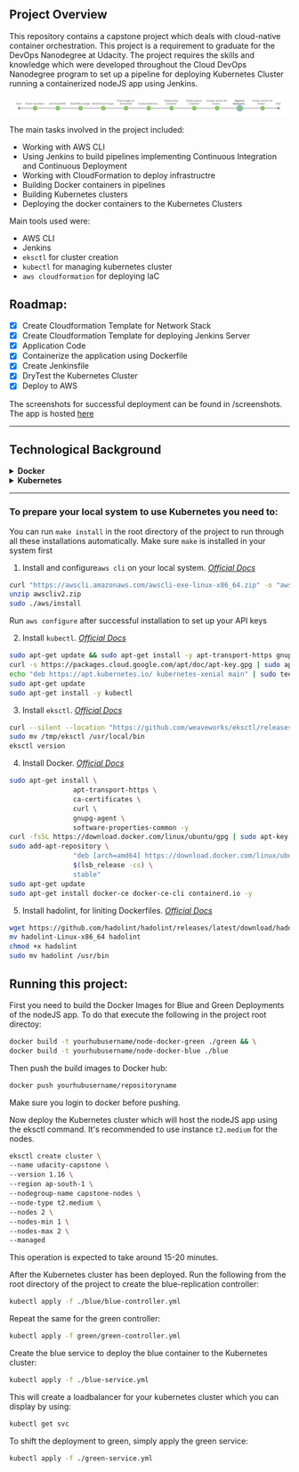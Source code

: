 ## Project Overview

This repository contains a capstone project which deals with cloud-native container orchestration. This project is a requirement to graduate for the DevOps Nanodegree at Udacity. The project requires the skills and knowledge which were developed throughout the Cloud DevOps Nanodegree program to set up a pipeline for deploying Kubernetes Cluster running a containerized nodeJS app using Jenkins.

![Sreenshot of Jenkins Pipeline](/screenshots/jenkins-steps.png?raw=true "Jenkins Pipeline")

The main tasks involved in the project included:

- Working with AWS CLI
- Using Jenkins to build pipelines implementing Continuous Integration and Continuous Deployment
- Working with CloudFormation to deploy infrastructre
- Building Docker containers in pipelines
- Building Kubernetes clusters
- Deploying the docker containers to the Kubernetes Clusters

Main tools used were:

- AWS CLI
- Jenkins
- `eksctl` for cluster creation
- `kubectl` for managing kubernetes cluster
- `aws cloudformation` for deploying IaC

## Roadmap:

- [x]  Create Cloudformation Template for Network Stack
- [x]  Create Cloudformation Template for deploying Jenkins Server
- [x]  Application Code
- [x]  Containerize the application using Dockerfile
- [x]  Create Jenkinsfile
- [x]  DryTest the Kubernetes Cluster
- [x]  Deploy to AWS

The screenshots for successful deployment can be found in /screenshots. The app is hosted [here](http://a89c511869f05427bbe7c2209183e7ed-1615725941.ap-south-1.elb.amazonaws.com)


---

## Technological Background

<details>

<summary><b>Docker</b></summary>

Docker is the most widely used container technology and really what most people mean when they refer to containers. Docker is built on [cgroups](https://en.wikipedia.org/wiki/Cgroups) and [namespacing](https://en.wikipedia.org/wiki/Linux_namespaces) provided by the Linux kernel and recently Windows as well.

A Docker container is made up of layers of *images*, binaries packed together into a single package. The base image contains the operating system of the container, which can be different from the OS of the host.

The OS of the container is in the form an image. This is not the full operating system as on the host, and the difference is that the image is just the file system and binaries for the OS while the full OS includes the file system, binaries, and the kernel.

On top of the base image are multiple images that each build a portion of the container. For example, on top of the base image may be the image that contains the `apt-get` dependencies. On top of that may be the image that contains the application binary, and so on.

</details>

<details>
<summary><b>Kubernetes</b></summary>

Making use of Kubernetes requires understanding the different abstractions it uses to represent the state of the system, such as services, pods, volumes, namespaces, and deployments.

- **[Pod](https://kubernetes.io/docs/concepts/workloads/pods/pod-overview/)** - generally refers to one or more containers that should be controlled as a single application. A pod encapsulates application containers, storage resources, a unique network ID and other configuration on how to run the containers. In other words, pods are the smallest deployable units of computing in a cluster.
- **[Service](https://kubernetes.io/docs/concepts/services-networking/service/)** - pods by nature are not reliable. Kubernetes does not guarantee a given physical pod will be kept alive. Therefore, communicating directly with a pod is highly discouraged. Instead, a service represents a logical set of pods and acts as a gateway, allowing pods to send requests to the service without needing to keep track of which physical pods actually make up the service.
- **[Replica Set](https://kubernetes.io/docs/concepts/workloads/controllers/replicaset/)** - is an API Object that helps to manage the scaling of Pods. It ensures that a specified number of pods are always running inside the cluster. As such, it is often used to guarantee the availability of a specified number of identical Pods.
- **[Volume](https://kubernetes.io/docs/concepts/storage/volumes/)** - ****similar to a container volume in Docker, but a Kubernetes volume applies to a whole pod and is mounted on all containers in the pod. Kubernetes guarantees data is preserved across container restarts. The volume will be removed only when the pod gets destroyed. Also, a pod can have multiple volumes (possibly of different types) associated.
- **[Namespace](https://kubernetes.io/docs/concepts/overview/working-with-objects/namespaces/)** - a virtual cluster (a single physical cluster can run multiple virtual ones) intended for environments with many users spread across multiple teams or projects, for isolation of concerns. Resources inside a namespace must be unique and cannot access resources in a different namespace. Also, a namespace can be allocated a [resource quota](https://kubernetes.io/docs/concepts/policy/resource-quotas/) to avoid consuming more than its share of the physical cluster’s overall resources.
- **[Deployment](https://kubernetes.io/docs/concepts/workloads/controllers/deployment/)** - describes the desired state of a pod or a replica set, in a yaml file. The deployment controller then gradually updates the environment (for example, creating or deleting replicas) until the current state matches the desired state specified in the deployment file. For example, if the yaml file defines 2 replicas for a pod but only one is currently running, an extra one will get created. Note that replicas managed via a deployment should not be manipulated directly, only via new deployments.

</details>

---
### To prepare your local system to use Kubernetes you need to:

You can run `make install`  in the root directory of the project to run through all these installations automatically. Make sure `make` is installed in your system first

1. Install and configure`aws cli` on your local system. *[Official Docs](https://docs.aws.amazon.com/cli/latest/userguide/cli-chap-install.html)*

```bash
curl "https://awscli.amazonaws.com/awscli-exe-linux-x86_64.zip" -o "awscliv2.zip"
unzip awscliv2.zip
sudo ./aws/install
```

Run `aws configure` after successful installation to set up your API keys

2.  Install `kubectl`. *[Official Docs](https://kubernetes.io/docs/tasks/tools/install-kubectl/)*

```bash
sudo apt-get update && sudo apt-get install -y apt-transport-https gnupg2
curl -s https://packages.cloud.google.com/apt/doc/apt-key.gpg | sudo apt-key add -
echo "deb https://apt.kubernetes.io/ kubernetes-xenial main" | sudo tee -a /etc/apt/sources.list.d/kubernetes.list
sudo apt-get update
sudo apt-get install -y kubectl
```

3.  Install `eksctl`. [*Official Docs*](https://docs.aws.amazon.com/eks/latest/userguide/getting-started-eksctl.html)

```bash
curl --silent --location "https://github.com/weaveworks/eksctl/releases/latest/download/eksctl_$(uname -s)_amd64.tar.gz" | tar xz -C /tmp
sudo mv /tmp/eksctl /usr/local/bin
eksctl version
```

4.  Install Docker. *[Official Docs](https://docs.docker.com/engine/install/ubuntu/)*

```bash
sudo apt-get install \
                apt-transport-https \
                ca-certificates \
                curl \
                gnupg-agent \
                software-properties-common -y
curl -fsSL https://download.docker.com/linux/ubuntu/gpg | sudo apt-key add -
sudo add-apt-repository \
                "deb [arch=amd64] https://download.docker.com/linux/ubuntu \
                $(lsb_release -cs) \
                stable"
sudo apt-get update
sudo apt-get install docker-ce docker-ce-cli containerd.io -y
```

5.  Install hadolint, for liniting Dockerfiles. [*Official Docs*](https://github.com/hadolint/hadolint)

```bash
wget https://github.com/hadolint/hadolint/releases/latest/download/hadolint-Linux-x86_64
mv hadolint-Linux-x86_64 hadolint
chmod +x hadolint
sudo mv hadolint /usr/bin
```

## Running this project:

First you need to build the Docker Images for Blue and Green Deployments of the nodeJS app. To do that execute the following in the project root directoy:

```bash
docker build -t yourhubusername/node-docker-green ./green && \
docker build -t yourhubusername/node-docker-blue ./blue
```

Then push the build images to Docker hub:

```bash
docker push yourhubusername/repositoryname
```

Make sure you login to docker before pushing.

Now deploy the Kubernetes cluster which will host the nodeJS app using the eksctl command. It's recommended to use instance `t2.medium` for the nodes.

```bash
eksctl create cluster \
--name udacity-capstone \
--version 1.16 \
--region ap-south-1 \
--nodegroup-name capstone-nodes \
--node-type t2.medium \
--nodes 2 \
--nodes-min 1 \
--nodes-max 2 \
--managed
```

This operation is expected to take around 15-20 minutes.

After the Kubernetes cluster has been deployed. Run the following from the root directory of the project to create the blue-replication controller:

```bash
kubectl apply -f ./blue/blue-controller.yml
```

Repeat the same for the green controller:

```bash
kubectl apply -f green/green-controller.yml

```

Create the blue service to deploy the blue container to the Kubernetes cluster:

```bash
kubectl apply -f ./blue-service.yml
```

This will create a loadbalancer for your kubernetes cluster which you can display by using:

```bash
kubectl get svc
```

To shift the deployment to green, simply apply the green service:

```bash
kubectl apply -f ./green-service.yml
```